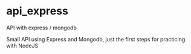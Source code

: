 # api_express
API with express / mongodb

Small API using Express and Mongodb, just the first steps for practicing with NodeJS
